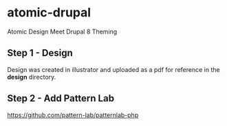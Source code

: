 # atomic-drupal
Atomic Design Meet Drupal 8 Theming

## Step 1 - Design
Design was created in illustrator and uploaded as a pdf for reference in the **design** directory.

## Step 2 - Add Pattern Lab
https://github.com/pattern-lab/patternlab-php